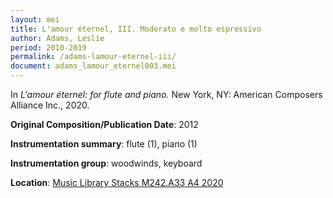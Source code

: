 ```yaml
---
layout: mei
title: L'amour éternel, III. Moderato e molto espressivo
author: Adams, Leslie
period: 2010-2019
permalink: /adams-lamour-eternel-iii/
document: adams_lamour_eternel003.mei
---
```


In *L'amour éternel: for flute and piano.* New York, NY: American Composers Alliance Inc., 2020.

**Original Composition/Publication Date**: 2012

**Instrumentation summary**: flute (1), piano (1)

**Instrumentation group**: woodwinds, keyboard

**Location**: <a href="https://tufts.primo.exlibrisgroup.com/permalink/01TUN_INST/1kc9gia/alma991018698258203851" target="_blank">Music Library Stacks M242.A33 A4 2020</a>